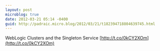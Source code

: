 ```yaml
---
layout: post
microblog: true
date: 2012-03-21 05:14 -0400
guid: http://padraic.micro.blog/2012/03/21/t182394718804639745.html
---
```

WebLogic Clusters and the Singleton Service [http://t.co/0kCY2XOm](http://t.co/0kCY2XOm)
